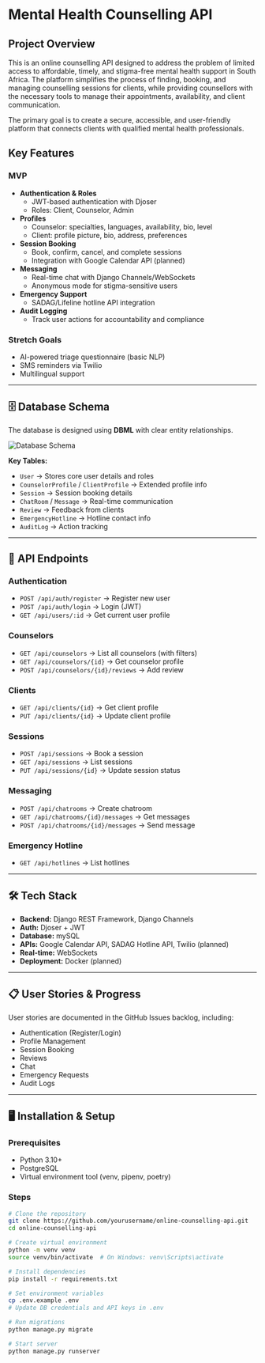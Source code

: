 # Mental Health Counselling API

## Project Overview

This is an online counselling API designed to address the problem of limited access to affordable, timely, and stigma-free mental health support in South Africa. The platform simplifies the process of finding, booking, and managing counselling sessions for clients, while providing counsellors with the necessary tools to manage their appointments, availability, and client communication.

The primary goal is to create a secure, accessible, and user-friendly platform that connects clients with qualified mental health professionals.

## Key Features

### MVP
- **Authentication & Roles**
  - JWT-based authentication with Djoser
  - Roles: Client, Counselor, Admin
- **Profiles**
  - Counselor: specialties, languages, availability, bio, level
  - Client: profile picture, bio, address, preferences
- **Session Booking**
  - Book, confirm, cancel, and complete sessions
  - Integration with Google Calendar API (planned)
- **Messaging**
  - Real-time chat with Django Channels/WebSockets
  - Anonymous mode for stigma-sensitive users
- **Emergency Support**
  - SADAG/Lifeline hotline API integration
- **Audit Logging**
  - Track user actions for accountability and compliance

### Stretch Goals
- AI-powered triage questionnaire (basic NLP)
- SMS reminders via Twilio
- Multilingual support

---

## 🗄 Database Schema

The database is designed using **DBML** with clear entity relationships.

![Database Schema](docs/db_schema.png)

**Key Tables:**
- `User` → Stores core user details and roles
- `CounselorProfile` / `ClientProfile` → Extended profile info
- `Session` → Session booking details
- `ChatRoom` / `Message` → Real-time communication
- `Review` → Feedback from clients
- `EmergencyHotline` → Hotline contact info
- `AuditLog` → Action tracking

---

## 📍 API Endpoints

### Authentication
- `POST /api/auth/register` → Register new user
- `POST /api/auth/login` → Login (JWT)
- `GET /api/users/:id` → Get current user profile

### Counselors
- `GET /api/counselors` → List all counselors (with filters)
- `GET /api/counselors/{id}` → Get counselor profile
- `POST /api/counselors/{id}/reviews` → Add review

### Clients
- `GET /api/clients/{id}` → Get client profile
- `PUT /api/clients/{id}` → Update client profile

### Sessions
- `POST /api/sessions` → Book a session
- `GET /api/sessions` → List sessions
- `PUT /api/sessions/{id}` → Update session status

### Messaging
- `POST /api/chatrooms` → Create chatroom
- `GET /api/chatrooms/{id}/messages` → Get messages
- `POST /api/chatrooms/{id}/messages` → Send message

### Emergency Hotline
- `GET /api/hotlines` → List hotlines

---

## 🛠 Tech Stack
- **Backend:** Django REST Framework, Django Channels
- **Auth:** Djoser + JWT
- **Database:** mySQL
- **APIs:** Google Calendar API, SADAG Hotline API, Twilio (planned)
- **Real-time:** WebSockets
- **Deployment:** Docker (planned)

---

## 📋 User Stories & Progress
User stories are documented in the GitHub Issues backlog, including:
- Authentication (Register/Login)
- Profile Management
- Session Booking
- Reviews
- Chat
- Emergency Requests
- Audit Logs

---

## 🖥 Installation & Setup

### Prerequisites
- Python 3.10+
- PostgreSQL
- Virtual environment tool (venv, pipenv, poetry)

### Steps
```bash
# Clone the repository
git clone https://github.com/yourusername/online-counselling-api.git
cd online-counselling-api

# Create virtual environment
python -m venv venv
source venv/bin/activate  # On Windows: venv\Scripts\activate

# Install dependencies
pip install -r requirements.txt

# Set environment variables
cp .env.example .env
# Update DB credentials and API keys in .env

# Run migrations
python manage.py migrate

# Start server
python manage.py runserver
